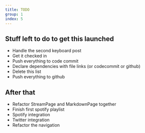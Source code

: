 ```yaml
---
title: TODO
group: 1
index: 5
---
```


## Stuff left to do to get this launched

- Handle the second keyboard post
- Get it checked in
- Push everything to code commit
- Declare dependencies with file links (or codecommit or github)
- Delete this list
- Push everything to github

## After that

- Refactor StreamPage and MarkdownPage together
- Finish first spotify playlist
- Spotify integration
- Twitter integration
- Refactor the navigation
